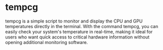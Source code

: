 # tempcg
tempcg is a simple script to monitor and display the CPU and GPU temperatures directly in the terminal. With the command tempcg, you can easily check your system's temperature in real-time, making it ideal for users who want quick access to critical hardware information without opening additional monitoring software.

